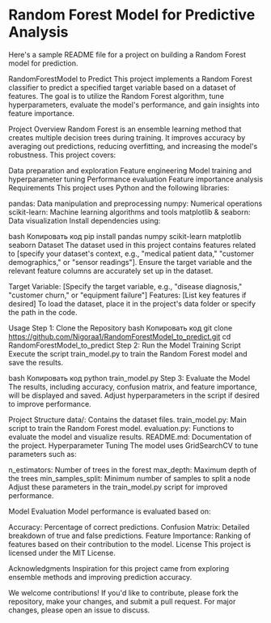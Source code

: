 # Random Forest Model for Predictive Analysis



Here's a sample README file for a project on building a Random Forest model for prediction.

RandomForestModel to Predict
This project implements a Random Forest classifier to predict a specified target variable based on a dataset of features. The goal is to utilize the Random Forest algorithm, tune hyperparameters, evaluate the model's performance, and gain insights into feature importance.

Project Overview
Random Forest is an ensemble learning method that creates multiple decision trees during training. It improves accuracy by averaging out predictions, reducing overfitting, and increasing the model's robustness. This project covers:

Data preparation and exploration
Feature engineering
Model training and hyperparameter tuning
Performance evaluation
Feature importance analysis
Requirements
This project uses Python and the following libraries:

pandas: Data manipulation and preprocessing
numpy: Numerical operations
scikit-learn: Machine learning algorithms and tools
matplotlib & seaborn: Data visualization
Install dependencies using:

bash
Копировать код
pip install pandas numpy scikit-learn matplotlib seaborn
Dataset
The dataset used in this project contains features related to [specify your dataset's context, e.g., "medical patient data," "customer demographics," or "sensor readings"]. Ensure the target variable and the relevant feature columns are accurately set up in the dataset.

Target Variable: [Specify the target variable, e.g., "disease diagnosis," "customer churn," or "equipment failure"]
Features: [List key features if desired]
To load the dataset, place it in the project's data folder or specify the path in the code.

Usage
Step 1: Clone the Repository
bash
Копировать код
git clone https://github.com/Nigoraa1/RandomForestModel_to_predict.git
cd RandomForestModel_to_predict
Step 2: Run the Model Training Script
Execute the script train_model.py to train the Random Forest model and save the results.

bash
Копировать код
python train_model.py
Step 3: Evaluate the Model
The results, including accuracy, confusion matrix, and feature importance, will be displayed and saved. Adjust hyperparameters in the script if desired to improve performance.

Project Structure
data/: Contains the dataset files.
train_model.py: Main script to train the Random Forest model.
evaluation.py: Functions to evaluate the model and visualize results.
README.md: Documentation of the project.
Hyperparameter Tuning
The model uses GridSearchCV to tune parameters such as:

n_estimators: Number of trees in the forest
max_depth: Maximum depth of the trees
min_samples_split: Minimum number of samples to split a node
Adjust these parameters in the train_model.py script for improved performance.

Model Evaluation
Model performance is evaluated based on:

Accuracy: Percentage of correct predictions.
Confusion Matrix: Detailed breakdown of true and false predictions.
Feature Importance: Ranking of features based on their contribution to the model.
License
This project is licensed under the MIT License.

Acknowledgments
Inspiration for this project came from exploring ensemble methods and improving prediction accuracy.

We welcome contributions! If you'd like to contribute, please fork the repository, make your changes, and submit a pull request. For major changes, please open an issue to discuss.
